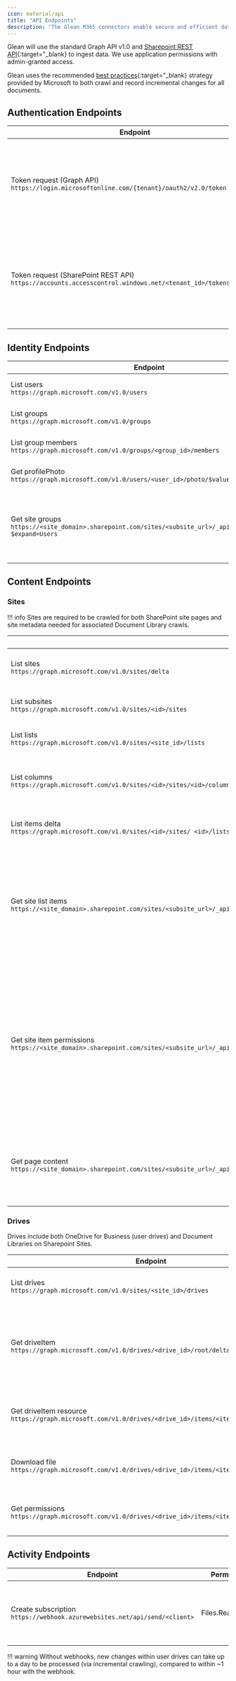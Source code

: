 ```yaml
---
icon: material/api
title: "API Endpoints"
description: "The Glean M365 connectors enable secure and efficient data fetching from your M365 tenant."
---
```


Glean will use the standard Graph API v1.0 and [Sharepoint REST API](https://docs.microsoft.com/en-us/sharepoint/dev/sp-add-ins/get-to-know-the-sharepoint-rest-service?tabs=csom){:target="_blank} to ingest data. We use application permissions with admin-granted access.

Glean uses the recommended [best practices](https://docs.microsoft.com/en-us/onedrive/developer/rest-api/concepts/scan-guidance?view=odsp-graph-online){:target="_blank} strategy provided by Microsoft to both crawl and record incremental changes for all documents.

## Authentication Endpoints

| Endpoint | Use Case | Documentation | Product |
|---|---|---|---|
| Token request (Graph API)<br>`https://login.microsoftonline.com/{tenant}/oauth2/v2.0/token` | Obtain and refresh an access token to interact with the Graph API using OAuth 2.0. | [Token request - Microsoft Graph API](https://learn.microsoft.com/en-us/graph/auth-v2-service?tabs=http#token-request){:target="_blank"} | All |
| Token request (SharePoint REST API)<br>`https://accounts.accesscontrol.windows.net/<tenant_id>/tokens/OAuth/2` | Obtain and refresh an access token to interact with the SharePoint REST API using OAuth 2.0. | [Get to know the SharePoint REST service - SharePoint REST APIs](https://learn.microsoft.com/en-us/sharepoint/dev/sp-add-ins/get-to-know-the-sharepoint-rest-service?tabs=csom){:target="_blank"} | SharePoint, OneDrive |


## Identity Endpoints

| Endpoint | Permissions | Use Case | Documentation | Product |
|---|---|---|---|---|
| List users<br>`https://graph.microsoft.com/v1.0/users` | User.Read.All<br>Directory.Read.All | List all the users within the tenant. | [List users - Microsoft Graph API](https://learn.microsoft.com/en-us/graph/api/user-list?view=graph-rest-1.0&tabs=http){:target="_blank"} | All |
| List groups<br>`https://graph.microsoft.com/v1.0/groups` | Group.Read.All<br>Directory.Read.All | List all the groups within the tenant. | [List groups - Microsoft Graph API](https://learn.microsoft.com/en-us/graph/api/group-list?view=graph-rest-1.0&tabs=http){:target="_blank"} | All |
| List group members<br>`https://graph.microsoft.com/v1.0/groups/<group_id>/members` | Group.Read.All<br>Directory.Read.All | List all the groups within the tenant. | [List group members - Microsoft Graph API](https://learn.microsoft.com/en-us/graph/api/group-list-members?view=graph-rest-1.0&tabs=http){:target="_blank"} | All |
| Get profilePhoto<br>`https://graph.microsoft.com/v1.0/users/<user_id>/photo/$value` | GroupMember.Read.All<br>Directory.Read.All  | Get the members of a group. | [Get profilePhoto - Microsoft Graph API](https://learn.microsoft.com/en-us/graph/api/profilephoto-get?view=graph-rest-1.0){:target="_blank"} | Azure AD / Entra ID |
| Get site groups<br>`https://<site_domain>.sharepoint.com/sites/<subsite_url>/_api/web/SiteGroups?$expand=Users` | SharePoint REST API Permissions  | Get the default site groups and associated user memberships for a given site.  | [Determine SharePoint REST service endpoint URIs - SharePoint REST API](https://learn.microsoft.com/en-us/sharepoint/dev/sp-add-ins/determine-sharepoint-rest-service-endpoint-uris?tabs=csom){:target="_blank"} | SharePoint, OneDrive |

## Content Endpoints

### Sites
!!! info
    Sites are required to be crawled for both SharePoint site pages and site metadata needed for associated Document Library crawls.

| Endpoint | Permissions | Use Case | Documentation | Product |
|---|---|---|---|---|
| List sites<br>`https://graph.microsoft.com/v1.0/sites/delta` | Sites.Read.All | List all site collections within the tenant. | [List sites - Microsoft Graph API](https://learn.microsoft.com/en-us/graph/api/site-list?view=graph-rest-1.0){:target="_blank"} | SharePoint, OneDrive |
| List subsites<br>`https://graph.microsoft.com/v1.0/sites/<id>/sites` | Sites.Read.All | List all the subsites within a site or subsite. | [List subsites - Microsoft Graph API](https://learn.microsoft.com/en-us/graph/api/site-list-subsites?view=graph-rest-1.0&tabs=http){:target="_blank"} | SharePoint, OneDrive |
| List lists<br>`https://graph.microsoft.com/v1.0/sites/<site_id>/lists` | Sites.Read.All | List all the lists within the site. | [List lists - Microsoft Graph API](https://learn.microsoft.com/en-us/graph/api/list-list?view=graph-rest-1.0&tabs=http){:target="_blank"} | SharePoint, OneDrive |
| List columns<br>`https://graph.microsoft.com/v1.0/sites/<id>/sites/<id>/columns` | Sites.Read.All | List all columns within the site (attributes of site). | [List columns - Microsoft Graph API](https://learn.microsoft.com/en-us/graph/api/site-list-columns?view=graph-rest-1.0&tabs=http){:target="_blank"} | SharePoint, OneDrive |
| List items delta<br>`https://graph.microsoft.com/v1.0/sites/<id>/sites/ <id>/lists/ <id>/item /delta` | Sites.Read.All | List all items from delta endpoint (metadata). | [List item delta - Microsoft Graph API](https://learn.microsoft.com/en-us/graph/api/listitem-delta?view=graph-rest-beta&tabs=http){:target="_blank"} | SharePoint, OneDrive |
| Get site list items<br>`https://<site_domain>.sharepoint.com/sites/<subsite_url>/_api/web/lists('<list_id>')/item` | SharePoint REST API Permissions  | Get the items within a list for a site.<br>SharePoint REST API is used as some content for classic sites is not available via Graph API. | [Determine SharePoint REST service endpoint URIs - SharePoint REST API](https://learn.microsoft.com/en-us/sharepoint/dev/sp-add-ins/determine-sharepoint-rest-service-endpoint-uris?tabs=csom){:target="_blank"} | SharePoint, OneDrive |
| Get site item permissions<br>`https://<site_domain>.sharepoint.com/sites/<subsite_url>/_api/web/lists('<list_id>')/items('<item_id>'/roleassignments` | SharePoint REST API Permissions  | Get the permissions for an item on the site.<br>Sharepoint REST API is required for site pages / web components, as Graph API only exposes permissions for Document Library items. | [Determine SharePoint REST service endpoint URIs - SharePoint REST API](https://learn.microsoft.com/en-us/sharepoint/dev/sp-add-ins/determine-sharepoint-rest-service-endpoint-uris?tabs=csom){:target="_blank"} | SharePoint, OneDrive |
| Get page content<br>`https://<site_domain>.sharepoint.com/sites/<subsite_url>/_api/web/GetFileById('<id>')/GetLimitedWebPartManager(scope=1)/ExportWebPart` | SharePoint REST API Permissions  | Get the web parts on a particular page (e.g. blocks of content within text boxes, titles, etc.) | [Determine SharePoint REST service endpoint URIs - SharePoint REST API](https://learn.microsoft.com/en-us/sharepoint/dev/sp-add-ins/determine-sharepoint-rest-service-endpoint-uris?tabs=csom){:target="_blank"} | SharePoint, OneDrive |


### Drives
Drives include both OneDrive for Business (user drives) and Document Libraries on Sharepoint Sites.

| Endpoint | Permissions | Use Case | Documentation | Product |
|---|---|---|---|---|
| List drives<br>`https://graph.microsoft.com/v1.0/sites/<site_id>/drives` | Files.Read.All | List all the drives within a given site. | [List drives - Microsoft Graph API](https://learn.microsoft.com/en-us/graph/api/drive-list?view=graph-rest-1.0&tabs=http#list-a-sites-drives){:target="_blank"} | SharePoint, OneDrive |
| Get driveItem<br>`https://graph.microsoft.com/v1.0/drives/<drive_id>/root/delta` | Files.Read.All | List all the items within a drive (change-based, as per Microsoft's scanning guidance) | [Get driveItem - Microsoft Graph API](https://learn.microsoft.com/en-us/graph/api/driveitem-delta?view=graph-rest-1.0&tabs=http){:target="_blank"} | SharePoint, OneDrive |
| Get driveItem resource<br>`https://graph.microsoft.com/v1.0/drives/<drive_id>/items/<item_id>` | Files.Read.All | Retrieve metadata for an item in a specified drive. | [Get driveItem resource - Microsoft Graph API](https://learn.microsoft.com/en-us/graph/api/driveitem-get?view=graph-rest-1.0&tabs=http){:target="_blank"} | SharePoint, OneDrive |
| Download file<br>`https://graph.microsoft.com/v1.0/drives/<drive_id>/items/<item_id>/content` | Files.Read.All | Fetch the contents of an item to index its body. | [Download file - Microsoft Graph API](https://learn.microsoft.com/en-us/graph/api/driveitem-get-content?view=graph-rest-1.0&tabs=http){:target="_blank"} | SharePoint, OneDrive |
| Get permissions<br>`https://graph.microsoft.com/v1.0/drives/<drive_id>/items/<item_id>/permissions` | Files.Read.All | Get the permissions of a given item within a drive. | [Get permissions - Microsoft Graph API](https://learn.microsoft.com/en-us/graph/api/driveitem-list-permissions?view=graph-rest-1.0&tabs=http){:target="_blank"} | SharePoint, OneDrive |


## Activity Endpoints

| Endpoint | Permissions | Use Case | Documentation | Product |
|---|---|---|---|---|
| Create subscription<br>`https://webhook.azurewebsites.net/api/send/<client>` | Files.ReadWrite.All | Create a change notification subscription to a given drive (driveItem). | [Create subscription - Microsoft Graph API](https://learn.microsoft.com/en-us/graph/api/subscription-post-subscriptions?view=graph-rest-1.0&tabs=http){:target="_blank"} | SharePoint, OneDrive |

!!! warning
    Without webhooks, new changes within user drives can take up to a day to be processed (via incremental crawling), compared to within ~1 hour with the webhook.

